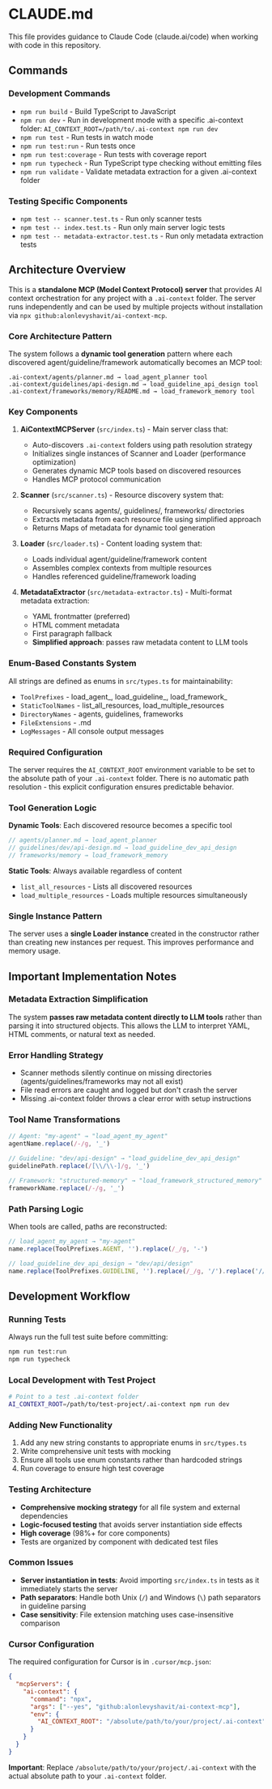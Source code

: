 # CLAUDE.md

This file provides guidance to Claude Code (claude.ai/code) when working with code in this repository.

## Commands

### Development Commands
- `npm run build` - Build TypeScript to JavaScript
- `npm run dev` - Run in development mode with a specific .ai-context folder: `AI_CONTEXT_ROOT=/path/to/.ai-context npm run dev`
- `npm run test` - Run tests in watch mode
- `npm run test:run` - Run tests once
- `npm run test:coverage` - Run tests with coverage report
- `npm run typecheck` - Run TypeScript type checking without emitting files
- `npm run validate` - Validate metadata extraction for a given .ai-context folder

### Testing Specific Components
- `npm test -- scanner.test.ts` - Run only scanner tests
- `npm test -- index.test.ts` - Run only main server logic tests
- `npm test -- metadata-extractor.test.ts` - Run only metadata extraction tests

## Architecture Overview

This is a **standalone MCP (Model Context Protocol) server** that provides AI context orchestration for any project with a `.ai-context` folder. The server runs independently and can be used by multiple projects without installation via `npx github:alonlevyshavit/ai-context-mcp`.

### Core Architecture Pattern

The system follows a **dynamic tool generation** pattern where each discovered agent/guideline/framework automatically becomes an MCP tool:

```
.ai-context/agents/planner.md → load_agent_planner tool
.ai-context/guidelines/api-design.md → load_guideline_api_design tool
.ai-context/frameworks/memory/README.md → load_framework_memory tool
```

### Key Components

1. **AiContextMCPServer** (`src/index.ts`) - Main server class that:
   - Auto-discovers `.ai-context` folders using path resolution strategy
   - Initializes single instances of Scanner and Loader (performance optimization)
   - Generates dynamic MCP tools based on discovered resources
   - Handles MCP protocol communication

2. **Scanner** (`src/scanner.ts`) - Resource discovery system that:
   - Recursively scans agents/, guidelines/, frameworks/ directories
   - Extracts metadata from each resource file using simplified approach
   - Returns Maps of metadata for dynamic tool generation

3. **Loader** (`src/loader.ts`) - Content loading system that:
   - Loads individual agent/guideline/framework content
   - Assembles complex contexts from multiple resources
   - Handles referenced guideline/framework loading

4. **MetadataExtractor** (`src/metadata-extractor.ts`) - Multi-format metadata extraction:
   - YAML frontmatter (preferred)
   - HTML comment metadata
   - First paragraph fallback
   - **Simplified approach**: passes raw metadata content to LLM tools

### Enum-Based Constants System

All strings are defined as enums in `src/types.ts` for maintainability:
- `ToolPrefixes` - load_agent_, load_guideline_, load_framework_
- `StaticToolNames` - list_all_resources, load_multiple_resources
- `DirectoryNames` - agents, guidelines, frameworks
- `FileExtensions` - .md
- `LogMessages` - All console output messages

### Required Configuration

The server requires the `AI_CONTEXT_ROOT` environment variable to be set to the absolute path of your `.ai-context` folder. There is no automatic path resolution - this explicit configuration ensures predictable behavior.

### Tool Generation Logic

**Dynamic Tools**: Each discovered resource becomes a specific tool
```typescript
// agents/planner.md → load_agent_planner
// guidelines/dev/api-design.md → load_guideline_dev_api_design
// frameworks/memory → load_framework_memory
```

**Static Tools**: Always available regardless of content
- `list_all_resources` - Lists all discovered resources
- `load_multiple_resources` - Loads multiple resources simultaneously

### Single Instance Pattern

The server uses a **single Loader instance** created in the constructor rather than creating new instances per request. This improves performance and memory usage.

## Important Implementation Notes

### Metadata Extraction Simplification

The system **passes raw metadata content directly to LLM tools** rather than parsing it into structured objects. This allows the LLM to interpret YAML, HTML comments, or natural text as needed.

### Error Handling Strategy

- Scanner methods silently continue on missing directories (agents/guidelines/frameworks may not all exist)
- File read errors are caught and logged but don't crash the server
- Missing .ai-context folder throws a clear error with setup instructions

### Tool Name Transformations

```typescript
// Agent: "my-agent" → "load_agent_my_agent"
agentName.replace(/-/g, '_')

// Guideline: "dev/api-design" → "load_guideline_dev_api_design"
guidelinePath.replace(/[\\/\\-]/g, '_')

// Framework: "structured-memory" → "load_framework_structured_memory"
frameworkName.replace(/-/g, '_')
```

### Path Parsing Logic

When tools are called, paths are reconstructed:
```typescript
// load_agent_my_agent → "my-agent"
name.replace(ToolPrefixes.AGENT, '').replace(/_/g, '-')

// load_guideline_dev_api_design → "dev/api/design"
name.replace(ToolPrefixes.GUIDELINE, '').replace(/_/g, '/').replace('//', '-')
```

## Development Workflow

### Running Tests
Always run the full test suite before committing:
```bash
npm run test:run
npm run typecheck
```

### Local Development with Test Project
```bash
# Point to a test .ai-context folder
AI_CONTEXT_ROOT=/path/to/test-project/.ai-context npm run dev
```

### Adding New Functionality
1. Add any new string constants to appropriate enums in `src/types.ts`
2. Write comprehensive unit tests with mocking
3. Ensure all tools use enum constants rather than hardcoded strings
4. Run coverage to ensure high test coverage

### Testing Architecture

- **Comprehensive mocking strategy** for all file system and external dependencies
- **Logic-focused testing** that avoids server instantiation side effects
- **High coverage** (98%+ for core components)
- Tests are organized by component with dedicated test files

### Common Issues
- **Server instantiation in tests**: Avoid importing `src/index.ts` in tests as it immediately starts the server
- **Path separators**: Handle both Unix (`/`) and Windows (`\`) path separators in guideline parsing
- **Case sensitivity**: File extension matching uses case-insensitive comparison

### Cursor Configuration
The required configuration for Cursor is in `.cursor/mcp.json`:
```json
{
  "mcpServers": {
    "ai-context": {
      "command": "npx",
      "args": ["--yes", "github:alonlevyshavit/ai-context-mcp"],
      "env": {
        "AI_CONTEXT_ROOT": "/absolute/path/to/your/project/.ai-context"
      }
    }
  }
}
```
**Important**: Replace `/absolute/path/to/your/project/.ai-context` with the actual absolute path to your `.ai-context` folder.